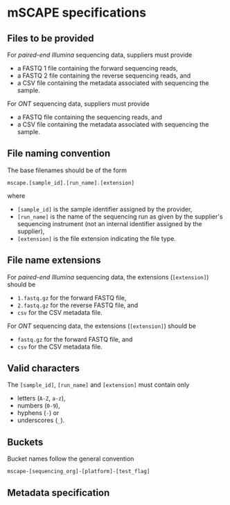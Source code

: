 # mSCAPE specifications

## Files to be provided

For *paired-end Illumina* sequencing data, suppliers must provide

* a FASTQ 1 file containing the forward sequencing reads,
* a FASTQ 2 file containing the reverse sequencing reads, and
* a CSV file containing the metadata associated with sequencing the sample.

For *ONT* sequencing data, suppliers must provide

* a FASTQ file containing the sequencing reads, and
* a CSV file containing the metadata associated with sequencing the sample.

## File naming convention

The base filenames should be of the form

```
mscape.[sample_id].[run_name].[extension]
```

where

* `[sample_id]` is the sample identifier assigned by the provider,
* `[run_name]` is the name of the sequencing run as given by the supplier's sequencing instrument (not an internal identifier assigned by the supplier),
* `[extension]` is the file extension indicating the file type.

## File name extensions

For *paired-end Illumina* sequencing data, the extensions (`[extension]`) should be

* `1.fastq.gz` for the forward FASTQ file,
* `2.fastq.gz` for the reverse FASTQ file, and
* `csv` for the CSV metadata file.

For *ONT* sequencing data, the extensions (`[extension]`) should be

* `fastq.gz` for the forward FASTQ file, and
* `csv` for the CSV metadata file.

## Valid characters

The `[sample_id]`, `[run_name]` and `[extension]` must contain only

* letters (`A-Z`, `a-z`),
* numbers (`0-9`),
* hyphens (`-`) or
* underscores (`_`).

## Buckets

Bucket names follow the general convention

```
mscape-[sequencing_org]-[platform]-[test_flag]
```

## Metadata specification

